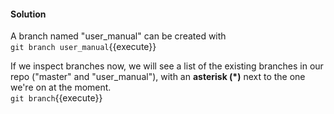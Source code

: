 #### Solution

A branch named "user_manual" can be created with  
`git branch user_manual`{{execute}}

If we inspect branches now, we will see a list of the existing branches in our repo ("master" and "user_manual"), with an **asterisk (*)** next to the one we're on at the moment.  
`git branch`{{execute}}
